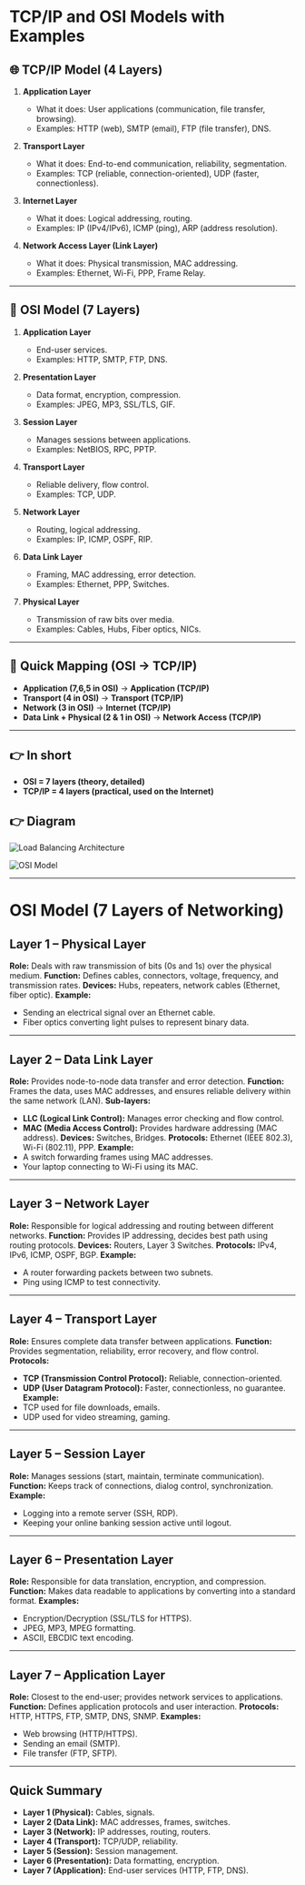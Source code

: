 # TCP/IP and OSI Models with Examples

## 🌐 TCP/IP Model (4 Layers)
1. **Application Layer**
   - What it does: User applications (communication, file transfer, browsing).
   - Examples: HTTP (web), SMTP (email), FTP (file transfer), DNS.

2. **Transport Layer**
   - What it does: End-to-end communication, reliability, segmentation.
   - Examples: TCP (reliable, connection-oriented), UDP (faster, connectionless).

3. **Internet Layer**
   - What it does: Logical addressing, routing.
   - Examples: IP (IPv4/IPv6), ICMP (ping), ARP (address resolution).

4. **Network Access Layer (Link Layer)**
   - What it does: Physical transmission, MAC addressing.
   - Examples: Ethernet, Wi-Fi, PPP, Frame Relay.

---

## 📶 OSI Model (7 Layers)
1. **Application Layer**
   - End-user services.
   - Examples: HTTP, SMTP, FTP, DNS.

2. **Presentation Layer**
   - Data format, encryption, compression.
   - Examples: JPEG, MP3, SSL/TLS, GIF.

3. **Session Layer**
   - Manages sessions between applications.
   - Examples: NetBIOS, RPC, PPTP.

4. **Transport Layer**
   - Reliable delivery, flow control.
   - Examples: TCP, UDP.

5. **Network Layer**
   - Routing, logical addressing.
   - Examples: IP, ICMP, OSPF, RIP.

6. **Data Link Layer**
   - Framing, MAC addressing, error detection.
   - Examples: Ethernet, PPP, Switches.

7. **Physical Layer**
   - Transmission of raw bits over media.
   - Examples: Cables, Hubs, Fiber optics, NICs.

---

## 🔄 Quick Mapping (OSI → TCP/IP)
- **Application (7,6,5 in OSI)** → **Application (TCP/IP)**
- **Transport (4 in OSI)** → **Transport (TCP/IP)**
- **Network (3 in OSI)** → **Internet (TCP/IP)**
- **Data Link + Physical (2 & 1 in OSI)** → **Network Access (TCP/IP)**

---

## 👉 In short
- **OSI = 7 layers (theory, detailed)**
- **TCP/IP = 4 layers (practical, used on the Internet)**

## 👉 Diagram
![Load Balancing Architecture](The-logical-mapping-between-OSI-basic-reference-model-and-the-TCP-IP-stack.png)

![OSI Model](osi_model.png)


---
# OSI Model (7 Layers of Networking)

## Layer 1 – Physical Layer

**Role:** Deals with raw transmission of bits (0s and 1s) over the physical medium.
**Function:** Defines cables, connectors, voltage, frequency, and transmission rates.
**Devices:** Hubs, repeaters, network cables (Ethernet, fiber optic).
**Example:**

* Sending an electrical signal over an Ethernet cable.
* Fiber optics converting light pulses to represent binary data.

---

## Layer 2 – Data Link Layer

**Role:** Provides node-to-node data transfer and error detection.
**Function:** Frames the data, uses MAC addresses, and ensures reliable delivery within the same network (LAN).
**Sub-layers:**

* **LLC (Logical Link Control):** Manages error checking and flow control.
* **MAC (Media Access Control):** Provides hardware addressing (MAC address).
  **Devices:** Switches, Bridges.
  **Protocols:** Ethernet (IEEE 802.3), Wi-Fi (802.11), PPP.
  **Example:**
* A switch forwarding frames using MAC addresses.
* Your laptop connecting to Wi-Fi using its MAC.

---

## Layer 3 – Network Layer

**Role:** Responsible for logical addressing and routing between different networks.
**Function:** Provides IP addressing, decides best path using routing protocols.
**Devices:** Routers, Layer 3 Switches.
**Protocols:** IPv4, IPv6, ICMP, OSPF, BGP.
**Example:**

* A router forwarding packets between two subnets.
* Ping using ICMP to test connectivity.

---

## Layer 4 – Transport Layer

**Role:** Ensures complete data transfer between applications.
**Function:** Provides segmentation, reliability, error recovery, and flow control.
**Protocols:**

* **TCP (Transmission Control Protocol):** Reliable, connection-oriented.
* **UDP (User Datagram Protocol):** Faster, connectionless, no guarantee.
  **Example:**
* TCP used for file downloads, emails.
* UDP used for video streaming, gaming.

---

## Layer 5 – Session Layer

**Role:** Manages sessions (start, maintain, terminate communication).
**Function:** Keeps track of connections, dialog control, synchronization.
**Example:**

* Logging into a remote server (SSH, RDP).
* Keeping your online banking session active until logout.

---

## Layer 6 – Presentation Layer

**Role:** Responsible for data translation, encryption, and compression.
**Function:** Makes data readable to applications by converting into a standard format.
**Examples:**

* Encryption/Decryption (SSL/TLS for HTTPS).
* JPEG, MP3, MPEG formatting.
* ASCII, EBCDIC text encoding.

---

## Layer 7 – Application Layer

**Role:** Closest to the end-user; provides network services to applications.
**Function:** Defines application protocols and user interaction.
**Protocols:** HTTP, HTTPS, FTP, SMTP, DNS, SNMP.
**Examples:**

* Web browsing (HTTP/HTTPS).
* Sending an email (SMTP).
* File transfer (FTP, SFTP).

---

## Quick Summary

* **Layer 1 (Physical):** Cables, signals.
* **Layer 2 (Data Link):** MAC addresses, frames, switches.
* **Layer 3 (Network):** IP addresses, routing, routers.
* **Layer 4 (Transport):** TCP/UDP, reliability.
* **Layer 5 (Session):** Session management.
* **Layer 6 (Presentation):** Data formatting, encryption.
* **Layer 7 (Application):** End-user services (HTTP, FTP, DNS).

